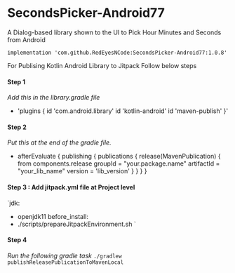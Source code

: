 # SecondsPicker-Android77
A Dialog-based library shown to the UI to Pick Hour Minutes and Seconds from Android

`implementation 'com.github.RedEyesNCode:SecondsPicker-Android77:1.0.8'`

For Publising Kotlin Android Library to Jitpack Follow below steps

#### Step 1
_Add this in the library.gradle file_
- 'plugins {
  id 'com.android.library'
  id 'kotlin-android'
  id 'maven-publish'
  }'

#### Step 2
_Put this at the end of the gradle file._
- afterEvaluate {
  publishing {
  publications {
  release(MavenPublication) {
  from components.release
  groupId = "your.package.name"
  artifactId = "your_lib_name"
  version = 'lib_version'
  }
  }
  }
  }
#### Step 3 : Add jitpack.yml file at Project level 
`jdk:
  - openjdk11
before_install:
  - ./scripts/prepareJitpackEnvironment.sh
  `


#### Step 4
_Run the following gradle task_
`./gradlew publishReleasePublicationToMavenLocal`

